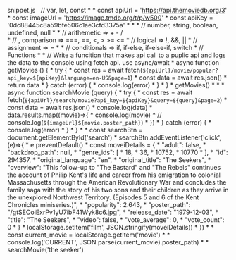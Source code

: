 snippet.js   // var, let, const
    * 
    * const apiUrl = 'https://api.themoviedb.org/3'
    * const imageUrl = 'https://image.tmdb.org/t/p/w500'
    * const apiKey = '0dc88445c8a59bfe506c1ae3cfd3375a'
    * 
    * 
    * // number, string, boolean, undefined, null
    * 
    * // arithemetic => + - /  
    * // , comparison => ===, ==, <, > >= <=
    * //  logical => !, &&, ||
    * // assignment => =
    * 
    * // conditionals => if, if-else, if-else-if, switch
    * // Functions
    * 
    * // Write a funcition that makes api call to a puplic api and logs the data to the console using fetch api. use async/await
    * async function getMovies () {
    *     try {
    *         const res = await fetch(`${apiUrl}/movie/popular?api_key=${apiKey}&language=en-US&page=1`)
    *         const data = await res.json()
    *         return data
    *     } catch (error) {
    *         console.log(error)
    *     }
    * }
    * getMovies()
    * 
    * 
    * async function searchMovie (query) {
    *     try {
    *         const res = await fetch(`${apiUrl}/search/movie?api_key=${apiKey}&query=${query}&page=2`)
    *         const data = await res.json()
    *         console.log(data)
    *         data.results.map((movie)=>{
    *             console.log(movie)
    *             // console.log(`${imageUrl}${movie.poster_path}`)
    *         })
    *     } catch (error) {
    *         console.log(error)
    *     }
    * }
    * 
    * const searchBtn = document.getElementById('search')
    * searchBtn.addEventListener('click', (e)=>{
    *     e.preventDefault()
    *     const moveiDetails = {
    *         "adult": false,
    *         "backdrop_path": null,
    *         "genre_ids": [
    *             18,
    *             36,
    *             10752,
    *             10770
    *         ],
    *         "id": 294357,
    *         "original_language": "en",
    *         "original_title": "The Seekers",
    *         "overview": "This follow-up to \"The Bastard\" and \"The Rebels\" continues the account of Philip Kent's life and career from his emigration to colonial Massachusetts through the American Revolutionary War and concludes the family saga with the story of his two sons and their children as they arrive in the unexplored Northwest Territory. (Episodes 5 and 6 of the Kent Chronicles miniseries.)",
    *         "popularity": 2.643,
    *         "poster_path": "/gtSEOoiExrPv1yU7ibF41Wyk8c6.jpg",
    *         "release_date": "1979-12-03",
    *         "title": "The Seekers",
    *         "video": false,
    *         "vote_average": 0,
    *         "vote_count": 0
    *     }
    *     localStorage.setItem('film', JSON.stringify(moveiDetails))
    * })
    * 
    * const current_movie = localStorage.getItem('movie')
    * 
    * console.log('CURRENT', JSON.parse(current_movie).poster_path)
    * 
    * searchMovie('the seeker') 
